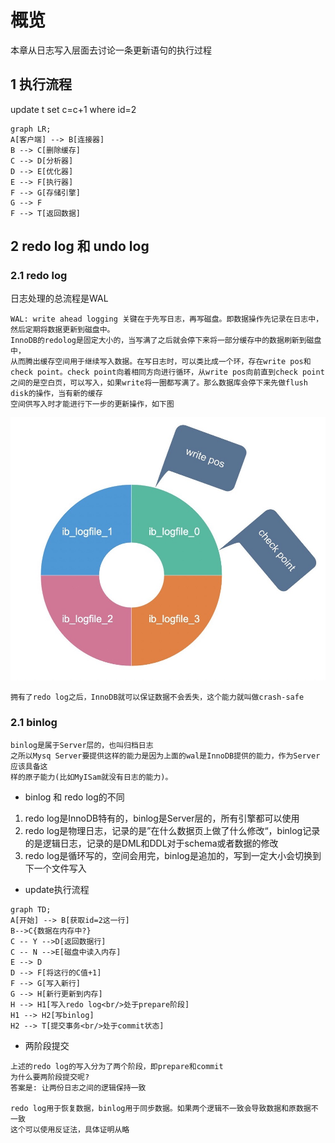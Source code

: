 # 概览

本章从日志写入层面去讨论一条更新语句的执行过程

## 1 执行流程

update t set c=c+1 where id=2

```mermaid
graph LR;
A[客户端] --> B[连接器]
B --> C[删除缓存]
C --> D[分析器]
D --> E[优化器]
E --> F[执行器]
F --> G[存储引擎]
G --> F
F --> T[返回数据]
```

## 2 redo log 和 undo log

### 2.1 redo log

日志处理的总流程是WAL

```
WAL: write ahead logging 关键在于先写日志，再写磁盘。即数据操作先记录在日志中，然后定期将数据更新到磁盘中。
InnoDB的redolog是固定大小的，当写满了之后就会停下来将一部分缓存中的数据刷新到磁盘中，
从而腾出缓存空间用于继续写入数据。在写日志时，可以类比成一个环，存在write pos和check point。check point向着相同方向进行循环，从write pos向前直到check point之间的是空白页，可以写入，如果write将一圈都写满了。那么数据库会停下来先做flush disk的操作，当有新的缓存
空间供写入时才能进行下一步的更新操作，如下图
```

![wal](images/02wal.jpg)

```
拥有了redo log之后，InnoDB就可以保证数据不会丢失，这个能力就叫做crash-safe
```

### 2.1 binlog

```
binlog是属于Server层的，也叫归档日志
之所以Mysq Server要提供这样的能力是因为上面的wal是InnoDB提供的能力，作为Server应该具备这
样的原子能力(比如MyISam就没有日志的能力)。
```

* binlog 和 redo log的不同

1. redo log是InnoDB特有的，binlog是Server层的，所有引擎都可以使用
2. redo log是物理日志，记录的是”在什么数据页上做了什么修改“，binlog记录的是逻辑日志，记录的是DML和DDL对于schema或者数据的修改
3. redo log是循环写的，空间会用完，binlog是追加的，写到一定大小会切换到下一个文件写入

* update执行流程

```mermaid
graph TD;
A[开始] --> B[获取id=2这一行]
B-->C{数据在内存中?}
C -- Y -->D[返回数据行]
C -- N -->E[磁盘中读入内存]
E --> D
D --> F[将这行的C值+1]
F --> G[写入新行]
G --> H[新行更新到内存]
H --> H1[写入redo log<br/>处于prepare阶段]
H1 --> H2[写binlog]
H2 --> T[提交事务<br/>处于commit状态]
```

* 两阶段提交
  
```
上述的redo log的写入分为了两个阶段，即prepare和commit
为什么要两阶段提交呢?
答案是: 让两份日志之间的逻辑保持一致

redo log用于恢复数据，binlog用于同步数据。如果两个逻辑不一致会导致数据和原数据不一致
这个可以使用反证法，具体证明从略
```